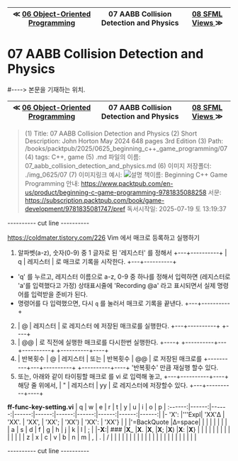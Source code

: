 
| ≪ [ 06 Object-Oriented Programming ](/books/packtpub/2025/0625_beginning_c++_game_programming/06) | 07 AABB Collision Detection and Physics | [ 08 SFML Views ](/books/packtpub/2025/0625_beginning_c++_game_programming/08) ≫ |
|:----:|:----:|:----:|

# 07 AABB Collision Detection and Physics
#----> 본문을 기재하는 위치.



| ≪ [ 06 Object-Oriented Programming ](/books/packtpub/2025/0625_beginning_c++_game_programming/06) | 07 AABB Collision Detection and Physics | [ 08 SFML Views ](/books/packtpub/2025/0625_beginning_c++_game_programming/08) ≫ |
|:----:|:----:|:----:|

> (1) Title: 07 AABB Collision Detection and Physics
> (2) Short Description: John Horton May 2024 648 pages 3rd Edition
> (3) Path: /books/packtpub/2025/0625_beginning_c++_game_programming/07
> (4) tags: C++, game
> (5) .md 파일의 이름: 07_aabb_collision_detection_and_physics.md
> (6) 이미지 저장폴더: ./img_0625/07
> (7) 이미지링크 예시: ![ 설명 ](/img/packtpub/2025/img_0625/07/99-예시_이미지.webp)
> 책이름: Beginning C++ Game Programming
> 안내: https://www.packtpub.com/en-us/product/beginning-c-game-programming-9781835088258
> 서문: https://subscription.packtpub.com/book/game-development/9781835081747/pref
> 독서시작일: 2025-07-19 토 13:19:37

---------- cut line ----------

https://coldmater.tistory.com/226
Vim 에서 매크로 등록하고 실행하기
1. 알파벳(a-z), 숫자(0-9) 중 1 글자로 된 '레지스터' 를 정해서
   +---+----------+
   | q | 레지스터 | 로 매크로 기록을 시작한다.
   +---+----------+
- 'q' 를 누르고, 레지스터 이름으로 a-z, 0-9 중 하나를 정해서 입력하면
  (레지스터로 'a'를 입력했다고 가정)
  상태표시줄에 'Recording @a' 라고 표시되면서 실제 명령어를 입력받을 준비가 된다.
- 명령어를 다 입력했으면, 다시 `q` 를 눌러서 매크로 기록을 끝낸다.
   +---+----------+
2. | @ | 레지스터 | 로 레지스터 에 저장된 매크로를 실행한다.
   +---+----------+
   +----+
3. | @@ | 로 직전에 실행한 매크로를 다시한번 실행한다.
   +----+
   +----------+---+----------+      +----------+----+
4. | 반복횟수 | @ | 레지스터 | 또는 | 반복횟수 | @@ | 로 저장된 매크로를
   +----------+---+----------+      +----------+----+
   '반복횟수' 만큼 재실행 할수 있다.
5. 또는, 아래와 같이 타이핑할 매크로 를 vi 로 입력해 놓고,
                +---+----------+----+
해당 줄 위에서, | " | 레지스터 | yy | 로 레지스터에 저장할수 있다.
                +---+----------+----+

**ff-func-key-setting.vi**
|   q   |   w   |   e   |   r   |   t   |   y   |   u   |   i   |   o   |   p   |
:------:|------:|------:|------:|------:|------:|------:|------:|------:|------:|
|- 'X': |'''Expl| 'XX'Δ | 'XX'. | 'XX', | 'XX'; | 'XX') | 'XX': | 'XX'} |       |
|'=BackQuote    |Δ=space|       |       |       |       |       |       |       |
|   a   |   s   |   d   |   f   |   g   |   h   |   j   |   k   |   l   |   ;   |
|-**X**:|  ###  |**X**_ |**X**. |**X**, |**X**; |**X**) |**X**: |**X**} |       |
|       |       |       |       |       |       |       |       |       |       |
|   z   |   x   |   c   |   v   |   b   |   n   |   m   |   ,   |   .   |   /   |
|       |       |       |       |       |       |       |       |       |       |
|       |       |       |       |       |       |       |       |       |       |

---------- cut line ----------
